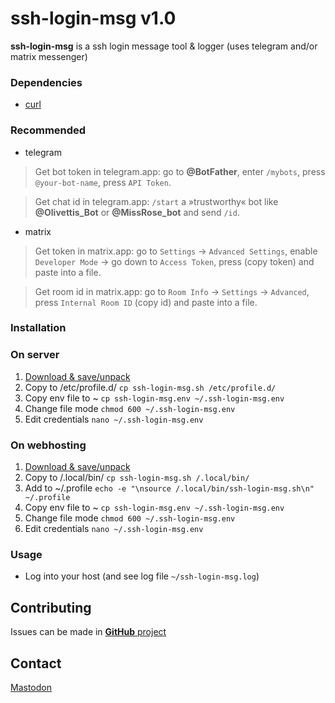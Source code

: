 # ssh-login-msg v1.0
**ssh-login-msg** is a ssh login message tool & logger (uses telegram and/or matrix messenger)

### Dependencies
- [curl](https://github.com/curl/curl)

### Recommended

- telegram

> Get bot token in telegram.app: go to **@BotFather**, enter `/mybots`, press `@your-bot-name`, press `API Token`.

> Get chat id   in telegram.app: `/start` a »trustworthy« bot like **@Olivettis_Bot** or **@MissRose_bot** and send `/id`.

- matrix

> Get token   in matrix.app: go to `Settings` -> `Advanced Settings`, enable `Developer Mode` -> 
                             go down to `Access Token`, press (copy token) and paste into a file.

> Get room id in matrix.app: go to `Room Info` -> `Settings` -> `Advanced`, press `Internal Room ID` (copy id)
                             and paste into a file.

### Installation

### On server
1. [Download & save/unpack ](https://github.com/Olivetti/ssh-login-msg/releases/latest/download/ssh-login-msg.tar.gz)
2. Copy to /etc/profile.d/ `cp ssh-login-msg.sh /etc/profile.d/`
3. Copy env file to ~	   `cp ssh-login-msg.env ~/.ssh-login-msg.env`
4. Change file mode	   `chmod 600 ~/.ssh-login-msg.env`
5. Edit credentials	   `nano ~/.ssh-login-msg.env`

### On webhosting
1. [Download & save/unpack ](https://github.com/Olivetti/ssh-login-msg/releases/latest/download/ssh-login-msg.tar.gz)
2. Copy to /.local/bin/    `cp ssh-login-msg.sh /.local/bin/`
3. Add to ~/.profile	   `echo -e "\nsource /.local/bin/ssh-login-msg.sh\n" ~/.profile`
4. Copy env file to ~	   `cp ssh-login-msg.env ~/.ssh-login-msg.env`
5. Change file mode	   `chmod 600 ~/.ssh-login-msg.env`
6. Edit credentials	   `nano ~/.ssh-login-msg.env`

### Usage
- Log into your host (and see log file `~/ssh-login-msg.log`)

## Contributing
Issues can be made in [**GitHub** project](https://github.com/Olivetti/ssh-login-msg)

## Contact
[Mastodon](https://mastodon.social/@Olivetti)
